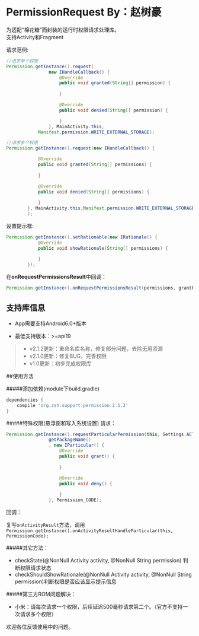 # PermissionRequest By：赵树豪


为适配“棉花糖”而封装的运行时权限请求处理库。<br>
支持Activity和Fragment

请求范例:

```java
//请求单个权限
Permission.getInstance().request(
				new IHandleCallback() {
					@Override
					public void granted(String[] permission) {
						
					}

					@Override
					public void denied(String[] permission) {

					}
				}, MainActivity.this,
			Manifest.permission.WRITE_EXTERNAL_STORAGE);
```

```java
//请求多个权限
Permission.getInstance().request(new IHandleCallback() {

			@Override
			public void granted(String[] permissions) {
				
			}

			@Override
			public void denied(String[] permissions) {
				
			}
		}, MainActivity.this,Manifest.permission.WRITE_EXTERNAL_STORAGE,Manifest.permission.SEND_SMS
		);
```

设置提示框:

```java
Permission.getInstance().setRationable(new IRationale() {
			@Override
			public void showRationale(String[] permissions) {
				
			}
		});
```

在**onRequestPermissionsResult**中回调：

```java
Permission.getInstance().onRequestPermissionsResult(permissions, grantResults);
```

## 支持库信息

- App需要支持Android6.0+版本

- 最低支持版本：>=api19

> - v2.1.2更新：重命名库名称，修复部分问题，去除无用资源
> - v2.1.0更新：修复BUG，完善权限
> - v1.0更新：初步完成权限库

##使用方法


#####添加依赖(module下build.gradle)
```gradle
dependencies {
    compile 'org.zsh.support:permission:2.1.2'
}
```

#####特殊权限(悬浮窗和写入系统设置)
请求：

```java
Permission.getInstance().requestParticularPermission(this, Settings.ACTION_MANAGE_OVERLAY_PERMISSION,
				getPackageName()
				, new IParticular() {
					@Override
					public void grant() {
						
					}

					@Override
					public void deny() {
						
					}
				}, Permission_CODE);
```

回调：

复写`onActivityResult`方法，调用`Permission.getInstance().onActivityResultHandleParticular(this, PermissionCode);`

#####其它方法：
- checkState(@NonNull Activity activity, @NonNull String permission) 判断权限请求状态
- checkShouldShowRationale(@NonNull Activity activity, @NonNull String permission)判断权限是否应该显示提示信息

#####第三方ROM问题解决：
- 小米：请每次请求一个权限，后续延迟500毫秒请求第二个。（官方不支持一次请求多个权限）

欢迎各位反馈使用中的问题。

